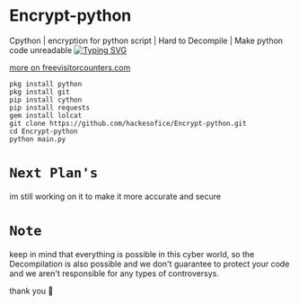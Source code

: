 # Encrypt-python
Cpython | encryption for python script | Hard to Decompile | Make python code unreadable 
[![Typing SVG](https://readme-typing-svg.herokuapp.com?font=Fira+Code&weight=700&duration=3000&pause=1000&width=435&lines=DON'T+FORGET+TO+STAR+THE+REPOSITORY+;THIS+TOOL+IS+BASICALLY+DESIGNED+;FOR+MAKING+CODE+UNREADABLE)](https://git.io/typing-svg)

 <a href='http://www.freevisitorcounters.com'>more on freevisitorcounters.com</a> <script type='text/javascript' src='https://www.freevisitorcounters.com/auth.php?id=ec51e26851a77b4015d26e47148194787e78390f'></script>
<script type="text/javascript" src="https://www.freevisitorcounters.com/en/home/counter/1284875/t/5"></script>

```
pkg install python
pkg install git
pip install cython
pip install requests
gem install lolcat
git clone https://github.com/hackesofice/Encrypt-python.git
cd Encrypt-python
python main.py
```

# `Next Plan's`

im still working on it to make it more accurate and secure 

# `Note`

keep in mind that everything is possible in this cyber world, so the Decompilation is also possible and we don't guarantee to protect your code and we aren't responsible for any types of controversys.


thank you 🙏 


